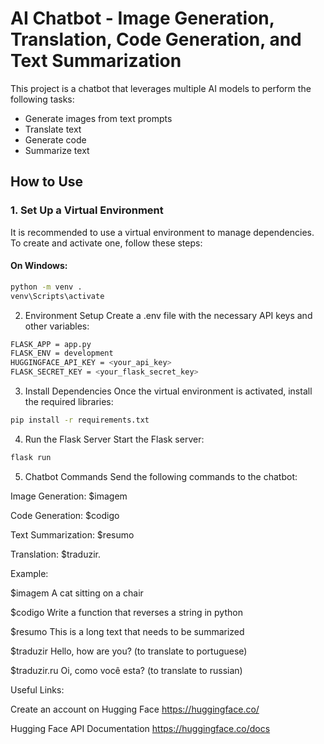 # AI Chatbot - Image Generation, Translation, Code Generation, and Text Summarization

This project is a chatbot that leverages multiple AI models to perform the following tasks:

- Generate images from text prompts
- Translate text
- Generate code
- Summarize text

## How to Use

### 1. **Set Up a Virtual Environment**

It is recommended to use a virtual environment to manage dependencies. To create and activate one, follow these steps:

#### On Windows:
```bash
python -m venv .
venv\Scripts\activate
```

2. Environment Setup
Create a .env file with the necessary API keys and other variables:

```bash
FLASK_APP = app.py
FLASK_ENV = development
HUGGINGFACE_API_KEY = <your_api_key>
FLASK_SECRET_KEY = <your_flask_secret_key>
```
3. Install Dependencies
Once the virtual environment is activated, install the required libraries:
```bash
pip install -r requirements.txt
```

4. Run the Flask Server
Start the Flask server:
```bash
flask run
```

5. Chatbot Commands
Send the following commands to the chatbot:

Image Generation: $imagem <prompt>

Code Generation: $codigo <description>

Text Summarization: $resumo <text>

Translation: $traduzir.<language> <text>

Example:

$imagem A cat sitting on a chair

$codigo Write a function that reverses a string in python

$resumo This is a long text that needs to be summarized

$traduzir Hello, how are you? (to translate to portuguese)

$traduzir.ru Oi, como você esta? (to translate to russian)

Useful Links:

Create an account on Hugging Face
https://huggingface.co/

Hugging Face API Documentation
https://huggingface.co/docs
